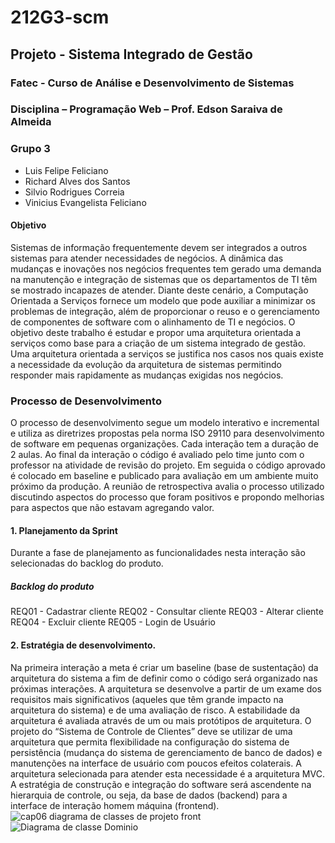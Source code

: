 # 212G3-scm
## Projeto - Sistema Integrado de Gestão 
### Fatec -  Curso de Análise e Desenvolvimento de Sistemas 
### Disciplina – Programação Web – Prof. Edson Saraiva de Almeida 
### Grupo 3 
- Luis Felipe Feliciano
- Richard Alves dos Santos
- Silvio Rodrigues Correia
- Vinicius Evangelista Feliciano 
#### Objetivo 
Sistemas de informação frequentemente devem ser integrados a outros sistemas para atender necessidades de negócios. A dinâmica das 
mudanças e inovações nos negócios frequentes tem gerado uma demanda na manutenção e integração de sistemas que os 
departamentos de TI têm se mostrado incapazes de atender. Diante deste cenário, a Computação Orientada a Serviços fornece um 
modelo que pode auxiliar a minimizar os problemas de integração, além de proporcionar o reuso e o gerenciamento de componentes de software com o alinhamento de TI e negócios. 
O objetivo deste trabalho é estudar e propor uma arquitetura orientada a serviços como base para a criação de um sistema integrado de gestão. Uma arquitetura orientada a serviços 
se justifica nos casos nos quais existe a necessidade da evolução da arquitetura de sistemas permitindo responder mais rapidamente as mudanças exigidas nos negócios.  
### Processo de Desenvolvimento 
O processo de desenvolvimento segue um modelo interativo e incremental e utiliza as diretrizes propostas pela norma ISO 29110 para desenvolvimento de software em pequenas 
organizações. Cada interação tem a duração de 2 aulas. Ao final da interação o código é avaliado pelo time junto com o professor na atividade de revisão do projeto. Em seguida 
o código aprovado é colocado em baseline e publicado para avaliação em um ambiente muito próximo da produção. A reunião de retrospectiva avalia o processo utilizado discutindo 
aspectos do processo que foram positivos e propondo melhorias para aspectos que não estavam agregando valor.   
#### 1. Planejamento da Sprint 
Durante a fase de planejamento as funcionalidades nesta interação são selecionadas do backlog do produto.  
##### Backlog do produto 
REQ01 - Cadastrar cliente 
REQ02 - Consultar cliente 
REQ03 - Alterar cliente 
REQ04 - Excluir cliente 
REQ05 - Login de Usuário 
#### 2. Estratégia de desenvolvimento. 
Na primeira interação a meta é criar um baseline (base de sustentação) da arquitetura do sistema a fim de definir como o código será organizado nas próximas interações. 
A arquitetura se desenvolve a partir de um exame dos requisitos mais significativos (aqueles que têm grande impacto na arquitetura do sistema) e de uma avaliação de risco. 
A estabilidade da arquitetura é avaliada através de um ou mais protótipos de arquitetura. O projeto do “Sistema de Controle de Clientes” deve se utilizar de uma arquitetura que 
permita flexibilidade na configuração do sistema de persistência (mudança do sistema de gerenciamento de banco de dados) e manutenções na interface de usuário com poucos efeitos 
colaterais. A arquitetura selecionada para atender esta necessidade é a arquitetura MVC.  A estratégia de construção e integração do software será ascendente na hierarquia de 
controle, ou seja, da base de dados (backend) para a interface de interação homem máquina (frontend). 
![cap06 diagrama de classes de projeto front](https://user-images.githubusercontent.com/68782201/114472495-b1949000-9bc8-11eb-8a07-14d3db52cb2b.png) 
![Diagrama de classe Dominio](https://user-images.githubusercontent.com/89322701/134788754-15d358ac-0738-406e-9ac1-e0ee171deef2.png)
